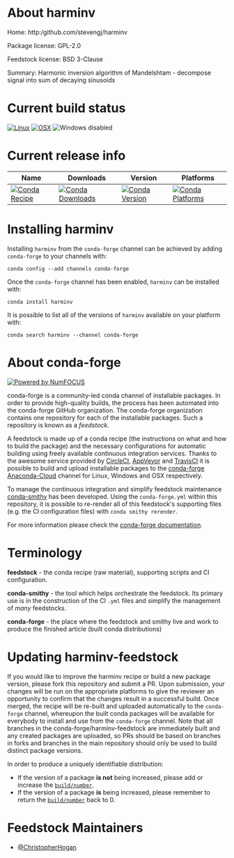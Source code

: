 <!--
# -*- mode: jinja -*-
-->

About harminv
=============

Home: http:/github.com/stevengj/harminv

Package license: GPL-2.0

Feedstock license: BSD 3-Clause

Summary: Harmonic inversion algorithm of Mandelshtam - decompose signal into sum of decaying sinusoids



Current build status
====================

[![Linux](https://img.shields.io/circleci/project/github/conda-forge/harminv-feedstock/master.svg?label=Linux)](https://circleci.com/gh/conda-forge/harminv-feedstock)
[![OSX](https://img.shields.io/travis/conda-forge/harminv-feedstock/master.svg?label=macOS)](https://travis-ci.org/conda-forge/harminv-feedstock)
![Windows disabled](https://img.shields.io/badge/Windows-disabled-lightgrey.svg)

Current release info
====================

| Name | Downloads | Version | Platforms |
| --- | --- | --- | --- |
| [![Conda Recipe](https://img.shields.io/badge/recipe-harminv-green.svg)](https://anaconda.org/conda-forge/harminv) | [![Conda Downloads](https://img.shields.io/conda/dn/conda-forge/harminv.svg)](https://anaconda.org/conda-forge/harminv) | [![Conda Version](https://img.shields.io/conda/vn/conda-forge/harminv.svg)](https://anaconda.org/conda-forge/harminv) | [![Conda Platforms](https://img.shields.io/conda/pn/conda-forge/harminv.svg)](https://anaconda.org/conda-forge/harminv) |

Installing harminv
==================

Installing `harminv` from the `conda-forge` channel can be achieved by adding `conda-forge` to your channels with:

```
conda config --add channels conda-forge
```

Once the `conda-forge` channel has been enabled, `harminv` can be installed with:

```
conda install harminv
```

It is possible to list all of the versions of `harminv` available on your platform with:

```
conda search harminv --channel conda-forge
```


About conda-forge
=================

[![Powered by NumFOCUS](https://img.shields.io/badge/powered%20by-NumFOCUS-orange.svg?style=flat&colorA=E1523D&colorB=007D8A)](http://numfocus.org)

conda-forge is a community-led conda channel of installable packages.
In order to provide high-quality builds, the process has been automated into the
conda-forge GitHub organization. The conda-forge organization contains one repository
for each of the installable packages. Such a repository is known as a *feedstock*.

A feedstock is made up of a conda recipe (the instructions on what and how to build
the package) and the necessary configurations for automatic building using freely
available continuous integration services. Thanks to the awesome service provided by
[CircleCI](https://circleci.com/), [AppVeyor](https://www.appveyor.com/)
and [TravisCI](https://travis-ci.org/) it is possible to build and upload installable
packages to the [conda-forge](https://anaconda.org/conda-forge)
[Anaconda-Cloud](https://anaconda.org/) channel for Linux, Windows and OSX respectively.

To manage the continuous integration and simplify feedstock maintenance
[conda-smithy](https://github.com/conda-forge/conda-smithy) has been developed.
Using the ``conda-forge.yml`` within this repository, it is possible to re-render all of
this feedstock's supporting files (e.g. the CI configuration files) with ``conda smithy rerender``.

For more information please check the [conda-forge documentation](https://conda-forge.org/docs/).

Terminology
===========

**feedstock** - the conda recipe (raw material), supporting scripts and CI configuration.

**conda-smithy** - the tool which helps orchestrate the feedstock.
                   Its primary use is in the construction of the CI ``.yml`` files
                   and simplify the management of *many* feedstocks.

**conda-forge** - the place where the feedstock and smithy live and work to
                  produce the finished article (built conda distributions)


Updating harminv-feedstock
==========================

If you would like to improve the harminv recipe or build a new
package version, please fork this repository and submit a PR. Upon submission,
your changes will be run on the appropriate platforms to give the reviewer an
opportunity to confirm that the changes result in a successful build. Once
merged, the recipe will be re-built and uploaded automatically to the
`conda-forge` channel, whereupon the built conda packages will be available for
everybody to install and use from the `conda-forge` channel.
Note that all branches in the conda-forge/harminv-feedstock are
immediately built and any created packages are uploaded, so PRs should be based
on branches in forks and branches in the main repository should only be used to
build distinct package versions.

In order to produce a uniquely identifiable distribution:
 * If the version of a package **is not** being increased, please add or increase
   the [``build/number``](https://conda.io/docs/user-guide/tasks/build-packages/define-metadata.html#build-number-and-string).
 * If the version of a package **is** being increased, please remember to return
   the [``build/number``](https://conda.io/docs/user-guide/tasks/build-packages/define-metadata.html#build-number-and-string)
   back to 0.

Feedstock Maintainers
=====================

* [@ChristopherHogan](https://github.com/ChristopherHogan/)

